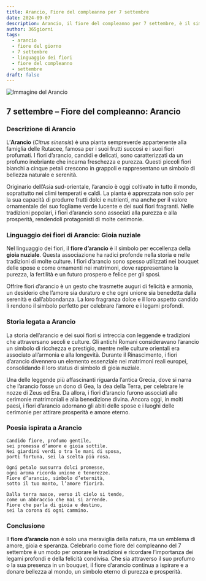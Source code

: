 ```yaml
---
title: Arancio, Fiore del compleanno per 7 settembre
date: 2024-09-07
description: Arancio, il fiore del compleanno per 7 settembre, è il simbolo di Gioia nuziale. Scopri il suo significato unico, le storie affascinanti e la poesia che celebra la sua bellezza.
author: 365giorni
tags:
  - arancio
  - fiore del giorno
  - 7 settembre
  - linguaggio dei fiori
  - fiore del compleanno
  - settembre
draft: false
---
```


![Immagine del Arancio](https://cdn.pixabay.com/photo/2019/04/26/16/14/orange-flower-4157944_1280.jpg)

## 7 settembre – Fiore del compleanno: Arancio

### Descrizione di Arancio

L’**Arancio** (_Citrus sinensis_) è una pianta sempreverde appartenente alla famiglia delle Rutacee, famosa per i suoi frutti succosi e i suoi fiori profumati. I fiori d’arancio, candidi e delicati, sono caratterizzati da un profumo inebriante che incarna freschezza e purezza. Questi piccoli fiori bianchi a cinque petali crescono in grappoli e rappresentano un simbolo di bellezza naturale e serenità.

Originario dell’Asia sud-orientale, l’arancio è oggi coltivato in tutto il mondo, soprattutto nei climi temperati e caldi. La pianta è apprezzata non solo per la sua capacità di produrre frutti dolci e nutrienti, ma anche per il valore ornamentale del suo fogliame verde lucente e dei suoi fiori fragranti. Nelle tradizioni popolari, i fiori d’arancio sono associati alla purezza e alla prosperità, rendendoli protagonisti di molte cerimonie.

### Linguaggio dei fiori di Arancio: Gioia nuziale

Nel linguaggio dei fiori, il **fiore d’arancio** è il simbolo per eccellenza della **gioia nuziale**. Questa associazione ha radici profonde nella storia e nelle tradizioni di molte culture. I fiori d’arancio sono spesso utilizzati nei bouquet delle spose e come ornamenti nei matrimoni, dove rappresentano la purezza, la fertilità e un futuro prospero e felice per gli sposi.

Offrire fiori d’arancio è un gesto che trasmette auguri di felicità e armonia, un desiderio che l’amore sia duraturo e che ogni unione sia benedetta dalla serenità e dall’abbondanza. La loro fragranza dolce e il loro aspetto candido li rendono il simbolo perfetto per celebrare l’amore e i legami profondi.

### Storia legata a Arancio

La storia dell’arancio e dei suoi fiori si intreccia con leggende e tradizioni che attraversano secoli e culture. Gli antichi Romani consideravano l’arancio un simbolo di ricchezza e prestigio, mentre nelle culture orientali era associato all’armonia e alla longevità. Durante il Rinascimento, i fiori d’arancio divennero un elemento essenziale nei matrimoni reali europei, consolidando il loro status di simbolo di gioia nuziale.

Una delle leggende più affascinanti riguarda l’antica Grecia, dove si narra che l’arancio fosse un dono di Gea, la dea della Terra, per celebrare le nozze di Zeus ed Era. Da allora, i fiori d’arancio furono associati alle cerimonie matrimoniali e alla benedizione divina. Ancora oggi, in molti paesi, i fiori d’arancio adornano gli abiti delle spose e i luoghi delle cerimonie per attirare prosperità e amore eterno.

### Poesia ispirata a Arancio

```
Candido fiore, profumo gentile,  
sei promessa d’amore e gioia sottile.  
Nei giardini verdi o tra le mani di sposa,  
porti fortuna, sei la scelta più rosa.

Ogni petalo sussurra dolci promesse,  
ogni aroma ricorda unione e tenerezze.  
Fiore d’arancio, simbolo d’eternità,  
sotto il tuo manto, l’amore fiorirà.

Dalla terra nasce, verso il cielo si tende,  
come un abbraccio che mai si arrende.  
Fiore che parla di gioia e destino,  
sei la corona di ogni cammino.
```

### Conclusione

Il **fiore d’arancio** non è solo una meraviglia della natura, ma un emblema di amore, gioia e speranza. Celebrarlo come fiore del compleanno del 7 settembre è un modo per onorare le tradizioni e ricordare l’importanza dei legami profondi e della felicità condivisa. Che sia attraverso il suo profumo o la sua presenza in un bouquet, il fiore d’arancio continua a ispirare e a donare bellezza al mondo, un simbolo eterno di purezza e prosperità.